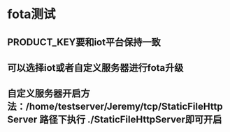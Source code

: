 # fota测试
## PRODUCT_KEY要和iot平台保持一致
## 可以选择iot或者自定义服务器进行fota升级
## 自定义服务器开启方法：/home/testserver/Jeremy/tcp/StaticFileHttpServer 路径下执行 ./StaticFileHttpServer即可开启